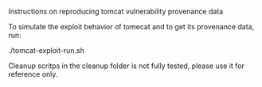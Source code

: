 Instructions on reproducing tomcat vulnerability provenance data

To simulate the exploit behavior of tomecat and to get its provenance data, run: 

./tomcat-exploit-run.sh

Cleanup scritps in the cleanup folder is not fully tested, please use it for reference only.

